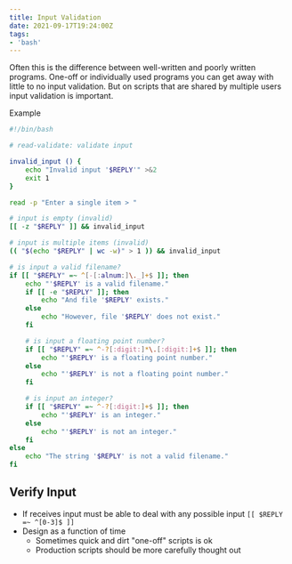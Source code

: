 ```yaml
---
title: Input Validation
date: 2021-09-17T19:24:00Z
tags:
- 'bash'
---
```


Often this is the difference between well-written and poorly written
programs. One-off or individually used programs you can get away with
little to no input validation. But on scripts that are shared by
multiple users input validation is important.

<span class="label">Example</span>

``` bash
#!/bin/bash

# read-validate: validate input

invalid_input () {
    echo "Invalid input '$REPLY'" >&2
    exit 1
}

read -p "Enter a single item > "

# input is empty (invalid)
[[ -z "$REPLY" ]] && invalid_input

# input is multiple items (invalid)
(( "$(echo "$REPLY" | wc -w)" > 1 )) && invalid_input

# is input a valid filename?
if [[ "$REPLY" =~ ^[-[:alnum:]\._]+$ ]]; then
    echo "'$REPLY' is a valid filename."
    if [[ -e "$REPLY" ]]; then
        echo "And file '$REPLY' exists."
    else
        echo "However, file '$REPLY' does not exist."
    fi

    # is input a floating point number?
    if [[ "$REPLY" =~ ^-?[:digit:]*\.[:digit:]+$ ]]; then
        echo "'$REPLY' is a floating point number."
    else
        echo "'$REPLY' is not a floating point number."
    fi

    # is input an integer?
    if [[ "$REPLY" =~ ^-?[:digit:]+$ ]]; then
        echo "'$REPLY' is an integer."
    else
        echo "'$REPLY' is not an integer."
    fi
else
    echo "The string '$REPLY' is not a valid filename."
fi
```

## Verify Input

* If receives input must be able to deal with any possible input `[[
  $REPLY =~ ^[0-3]$ ]]`
* Design as a function of time
  + Sometimes quick and dirt "one-off" scripts is ok
  + Production scripts should be more carefully thought out
